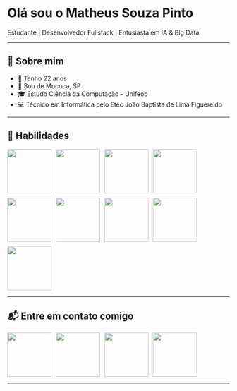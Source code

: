 # Olá sou o Matheus Souza Pinto  

Estudante | Desenvolvedor Fullstack | Entusiasta em IA & Big Data  

---

## 📌 Sobre mim  
- 🔹 Tenho 22 anos  
- 📍 Sou de Mococa, SP  
- 🎓 Estudo Ciência da Computação - Unifeob
- 💻 Técnico em Informática pelo Etec João Baptista de Lima Figuereido  

---

## 🚀 Habilidades  

<div style="display: flex; flex-wrap: wrap; gap: 10px;">

  <img src="https://img.shields.io/badge/HTML5-E34F26?style=for-the-badge&logo=html5&logoColor=white" width="100" height="100"/>
  <img src="https://img.shields.io/badge/CSS3-1572B6?style=for-the-badge&logo=css3&logoColor=white" width="100" height="100"/>
  <img src="https://img.shields.io/badge/JavaScript-F7DF1E?style=for-the-badge&logo=javascript&logoColor=black" width="100" height="100"/>
  <img src="https://img.shields.io/badge/PHP-777BB4?style=for-the-badge&logo=php&logoColor=white" width="100" height="100"/>
  <img src="https://img.shields.io/badge/Python-3776AB?style=for-the-badge&logo=python&logoColor=white" width="100" height="100"/>
  <img src="https://img.shields.io/badge/React-20232A?style=for-the-badge&logo=react&logoColor=61DAFB" width="100" height="100"/>
  <img src="https://img.shields.io/badge/MySQL-005C84?style=for-the-badge&logo=mysql&logoColor=white" width="100" height="100"/>
  <img src="https://img.shields.io/badge/Flutter-02569B?style=for-the-badge&logo=flutter&logoColor=white" width="100" height="100"/>
  <img src="https://img.shields.io/badge/Node.js-339933?style=for-the-badge&logo=node.js&logoColor=white" width="100" height="100"/>

</div>

---

## 📬 Entre em contato comigo  

<div style="display: flex; flex-wrap: wrap; gap: 10px;">

  <a href="https://www.linkedin.com/in/matheus-souza-pinto78">
    <img src="https://img.shields.io/badge/-LinkedIn-0A66C2?style=for-the-badge&logo=linkedin&logoColor=white" width="100" height="100"/>
  </a>
  <a href="mailto:matheus.pinto@sou.unifeob.edu.br">
    <img src="https://img.shields.io/badge/Gmail-D14836?style=for-the-badge&logo=gmail&logoColor=white" width="100" height="100"/>
  </a>
  <a href="https://github.com/Matheuswbz78">
    <img src="https://img.shields.io/badge/GitHub-100000?style=for-the-badge&logo=github&logoColor=white" width="100" height="100"/>
  </a>
  <a href="https://www.credly.com/users/matheus-souza-pinto/badges#credly">
    <img src="https://img.shields.io/badge/Credly-FF6B00?style=for-the-badge&logo=credly&logoColor=white" width="100" height="100"/>
  </a>

</div>

---
